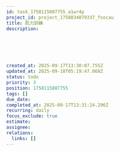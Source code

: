 ```yaml
---
id: task_1758115807755_a1wr4p
project_id: project_1758034079337_fsocau
title: 肌力訓練
description: 






created_at: 2025-09-17T13:30:07.755Z
updated_at: 2025-09-18T05:19:47.068Z
status: todo
priority: 3
position: 1758115807755
tags: []
due_date: 
completed_at: 2025-09-17T13:31:24.296Z
recurring: daily
focus_exclude: true
estimate: 
assignee: 
relations:
  links: []
---
```








